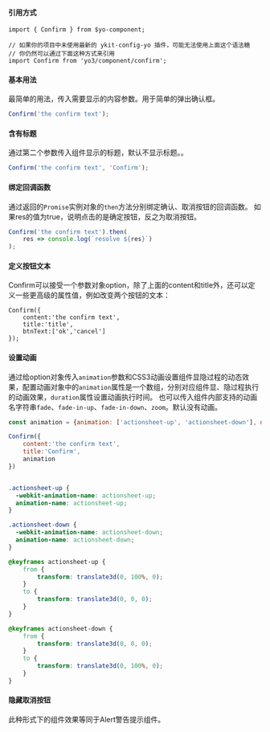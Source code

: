 #### 引用方式

```
import { Confirm } from $yo-component;

// 如果你的项目中未使用最新的 ykit-config-yo 插件，可能无法使用上面这个语法糖
// 你仍然可以通过下面这种方式来引用
import Confirm from 'yo3/component/confirm';
```

#### 基本用法

最简单的用法，传入需要显示的内容参数。用于简单的弹出确认框。

```JavaScript
Confirm('the confirm text');
```

#### 含有标题

通过第二个参数传入组件显示的标题，默认不显示标题。。

```JavaScript
Confirm('the confirm text', 'Confirm');
```

#### 绑定回调函数

通过返回的`Promise`实例对象的`then`方法分别绑定确认、取消按钮的回调函数。
如果res的值为true，说明点击的是确定按钮，反之为取消按钮。

```JavaScript
Confirm('the confirm text').then(
    res => console.log(`resolve ${res}`)
);
```

#### 定义按钮文本
Confirm可以接受一个参数对象option，除了上面的content和title外，还可以定义一些更高级的属性值，例如改变两个按钮的文本：

```
Confirm({
    content:'the confirm text',
    title:'title',
    btnText:['ok','cancel']
});
```

#### 设置动画

通过给option对象传入`animation`参数和CSS3动画设置组件显隐过程的动态效果，配置动画对象中的`animation`属性是一个数组，分别对应组件显、隐过程执行的动画效果，`duration`属性设置动画执行时间。
也可以传入组件内部支持的动画名字符串`fade`、`fade-in-up`、`fade-in-down`、`zoom`。默认没有动画。

```JavaScript
const animation = {animation: ['actionsheet-up', 'actionsheet-down'], duration: 200};

Confirm({
    content:'the confirm text',
    title:'Confirm',
    animation
})
```

```css

.actionsheet-up {
  -webkit-animation-name: actionsheet-up;
  animation-name: actionsheet-up;
}

.actionsheet-down {
  -webkit-animation-name: actionsheet-down;
  animation-name: actionsheet-down;
}

@keyframes actionsheet-up {
    from {
        transform: translate3d(0, 100%, 0);
    }
    to {
        transform: translate3d(0, 0, 0);
    }
}

@keyframes actionsheet-down {
    from {
        transform: translate3d(0, 0, 0);
    }
    to {
        transform: translate3d(0, 100%, 0);
    }
}
```

#### 隐藏取消按钮
此种形式下的组件效果等同于Alert警告提示组件。